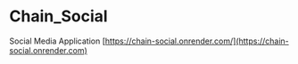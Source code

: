 # Chain_Social
Social Media Application
[https://chain-social.onrender.com/](https://chain-social.onrender.com)
